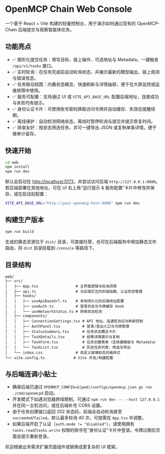 # OpenMCP Chain Web Console

一个基于 React + Vite 构建的轻量控制台，用于演示如何通过现有的 OpenMCP-Chain 后端提交与观察智能体任务。

## 功能亮点

- ✅ 图形化提交任务：填写目标、链上操作、可选地址与 Metadata，一键触发 `/api/v1/tasks` 接口。
- ✅ 实时轮询：在任务完成前自动轮询状态，并展示最新的模型输出、链上观测与错误信息。
- ✅ 任务联动视图：内置状态概览、快速刷新与详情抽屉，便于在大屏监控或运维排障中使用。
- ✅ 服务可配置：支持通过 UI 或 `VITE_API_BASE_URL` 配置后端地址，连接成功与失败均有提示。
- ✅ 身份认证卡片：可使用账号密码换取访问令牌并自动缓存、失效后提醒续期。
- ✅ 离线保护：自动检测网络状态，离线时暂停轮询与提交并提示恢复时间。
- ✅ 排查友好：按状态筛选任务，并可一键导出 JSON 或复制单条详情，便于做审计留存。

## 快速开始

```bash
cd web
npm install
npm run dev
```

默认会启动在 <http://localhost:5173>，并尝试访问后端 `http://127.0.0.1:8080`。若后端部署在其他地址，可在 UI 右上角“运行提示 & 服务配置”卡片中修改并保存，或在启动前配置：

```bash
VITE_API_BASE_URL="http://your-openmcp-host:8080" npm run dev
```

## 构建生产版本

```bash
npm run build
```

生成的静态资源位于 `dist/` 目录，可直接托管，也可在后端服务中增加静态文件路由，将 `dist` 目录挂载到 `/console` 等路径下。

## 目录结构

```
web/
├── src/
│   ├── App.tsx                 # 主界面逻辑与轮询流程
│   ├── api.ts                  # 与后端交互的封装函数、认证状态管理
│   ├── hooks/
│   │   ├── useApiBaseUrl.ts    # 本地持久化的后端地址配置
│   │   ├── useAuth.ts          # 登录状态与令牌缓存 Hook
│   │   └── useNetworkStatus.ts # 网络状态检测
│   ├── components/
│   │   ├── ConnectionSettings.tsx # API 地址、连通性测试与刷新控制
│   │   ├── AuthPanel.tsx          # 登录/登出入口与令牌管理
│   │   ├── StatusSummary.tsx      # 任务状态概览卡片
│   │   ├── TaskDetails.tsx        # 结果详情展示与复制
│   │   ├── TaskForm.tsx           # 任务创建表单（含快捷模板与 Metadata）
│   │   └── TaskList.tsx           # 历史任务列表、筛选与导出
│   └── index.css               # 自定义玻璃拟态风格样式
└── vite.config.ts             # Vite 开发/构建配置
```

## 与后端连调小贴士

- 确保后端已通过 `OPENMCP_CONFIG=$(pwd)/configs/openmcp.json go run ./cmd/openmcpd` 启动。
- 开发模式下如遇浏览器跨域限制，可通过 `npm run dev -- --host 127.0.0.1` 并在同一主机访问，或在后端补充 CORS 设置。
- 由于任务创建接口返回 202 状态码，前端会自动轮询直至 `succeeded`/`failed`。默认最多轮询 40 次，可按需在 `App.tsx` 中调整。
- 如果后端开启了认证（`auth.mode != "disabled"`），请使用拥有 `tasks.read`/`tasks.write` 权限的账号在“身份认证”卡片中登录。令牌过期后页面会提示重新登录。

欢迎根据业务需求扩展页面组件或替换成更复杂的 UI 框架。
